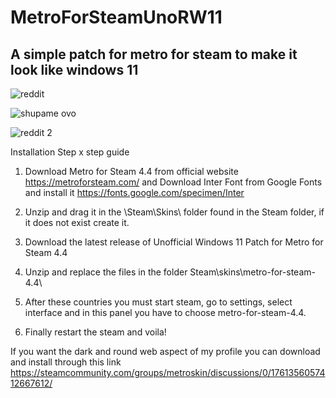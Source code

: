 # MetroForSteamUnoRW11

## A simple patch for metro for steam to make it look like windows 11
![reddit](https://user-images.githubusercontent.com/87723899/126405953-31b04cdd-ba46-4ca4-8b50-203f71397346.png)

![shupame ovo](https://user-images.githubusercontent.com/87723899/126405954-4d291bab-1ea7-4054-8802-d66ad9db2880.png)

![reddit 2](https://user-images.githubusercontent.com/87723899/126405955-90bcf2d5-9e66-4067-9e96-f634a809ef75.png)

Installation Step x step guide

1. Download Metro for Steam 4.4 from official website https://metroforsteam.com/ and Download Inter Font from Google Fonts and install it https://fonts.google.com/specimen/Inter

2. Unzip and drag it in the \Steam\Skins\ folder found in the Steam folder, if it does not exist create it.

3. Download the latest release of Unofficial Windows 11 Patch for Metro for Steam 4.4

4. Unzip and replace the files in the folder Steam\skins\metro-for-steam-4.4\

5. After these countries you must start steam, go to settings, select interface and in this panel you have to choose metro-for-steam-4.4. 

6. Finally restart the steam and voila!

If you want the dark and round web aspect of my profile you can download and install through this link https://steamcommunity.com/groups/metroskin/discussions/0/1761356057412667612/ 

